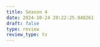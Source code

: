 ```yaml
---
title: Season 4
date: 2024-10-24 20:22:25.948261
draft: false
type: review
review_type: tv
---
```


